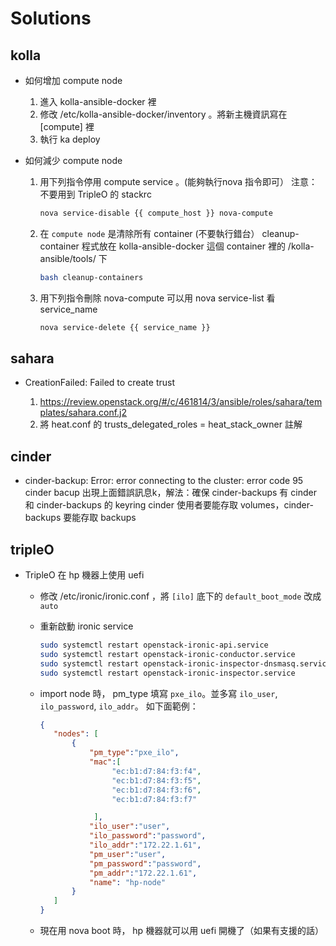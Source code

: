 # Solutions

## kolla

- 如何增加 compute node

  1. 進入 kolla-ansible-docker 裡
  2. 修改 /etc/kolla-ansible-docker/inventory 。將新主機資訊寫在 [compute] 裡
  3. 執行 ka deploy

- 如何減少 compute node
  1. 用下列指令停用 compute service 。(能夠執行nova 指令即可）
     注意：不要用到 TripleO 的 stackrc
     ```bash
     nova service-disable {{ compute_host }} nova-compute
     ```
  2. 在 `compute node` 是清除所有 container (不要執行錯台）
     cleanup-container 程式放在 kolla-ansible-docker 這個 container
     裡的 /kolla-ansible/tools/ 下
     ```bash
     bash cleanup-containers
     ```
  3. 用下列指令刪除 nova-compute
     可以用 nova service-list 看 service_name
     ```bash
     nova service-delete {{ service_name }}
     ```

## sahara
- CreationFailed: Failed to create trust

  1. https://review.openstack.org/#/c/461814/3/ansible/roles/sahara/templates/sahara.conf.j2
  2. 將 heat.conf 的 trusts_delegated_roles = heat_stack_owner 註解

## cinder

- cinder-backup: Error: error connecting to the cluster: error code 95
  cinder bacup 出現上面錯誤訊息k，解法：確保 cinder-backups 有 cinder 和 cinder-backups 的 keyring
  cinder 使用者要能存取 volumes，cinder-backups 要能存取 backups

## tripleO

- TripleO 在 hp 機器上使用 uefi
  - 修改 /etc/ironic/ironic.conf ，將 `[ilo]` 底下的 `default_boot_mode` 改成 `auto`

  - 重新啟動 ironic service

    ```sh
    sudo systemctl restart openstack-ironic-api.service
    sudo systemctl restart openstack-ironic-conductor.service
    sudo systemctl restart openstack-ironic-inspector-dnsmasq.service
    sudo systemctl restart openstack-ironic-inspector.service
    ```

  - import node 時， pm_type 填寫 `pxe_ilo`。並多寫 `ilo_user`, `ilo_password`, `ilo_addr`。
    如下面範例：

    ```json
    {
       "nodes": [
           {
               "pm_type":"pxe_ilo",
               "mac":[
                    "ec:b1:d7:84:f3:f4",
                    "ec:b1:d7:84:f3:f5",
                    "ec:b1:d7:84:f3:f6",
                    "ec:b1:d7:84:f3:f7"

                ],
               "ilo_user":"user",
               "ilo_password":"password",
               "ilo_addr":"172.22.1.61",
               "pm_user":"user",
               "pm_password":"password",
               "pm_addr":"172.22.1.61",
               "name": "hp-node"
           }
       ]
    }
    ```

  - 現在用 nova boot 時， hp 機器就可以用 uefi 開機了（如果有支援的話）
